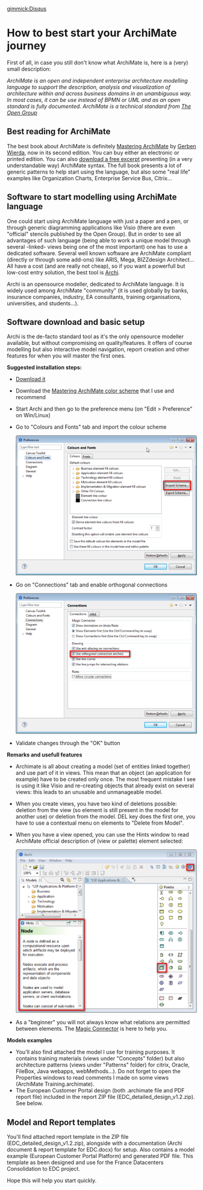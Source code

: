 ﻿[gimmick:Disqus](artchitecture)

How to best start your ArchiMate journey
====================================

First of all, in case you still don't know what ArchiMate is, here is a (very) small description:

_ArchiMate is an open and independent enterprise architecture modelling language to support the description, analysis and visualization of architecture within and across business domains in an unambiguous way. In most cases, it can be use instead of BPMN or UML and as an open standard is fully documented. ArchiMate is a technical standard from [The Open Group](http://opengroup.org)_


Best reading for ArchiMate
--------------------------
The best book about ArchiMate is definitely [Mastering ArchiMate](http://masteringarchimate.com/mastering-archimate-edition-ii/) by [Gerben Wierda](http://masteringarchimate.com/about/), now in its second edition. You can buy either an electronic or printed edition. You can also [download a free excerpt](https://rna.dpdcart.com/) presenting (in a very understandable way) ArchiMate syntax. The full book presents a lot of generic patterns to help start using the language, but also some "real life" examples like Organization Charts, Enterprise Service Bus, Citrix...

 
Software to start modelling using ArchiMate language
----------------------------------------------------
One could start using ArchiMate language with just a paper and a pen, or through generic diagramming applications like Visio (there are even "official" stencils published by the Open Group). But in order to see all advantages of such language (being able to work a unique model through several -linked- views being one of the most important) one has to use a dedicated software. Several well known software are ArchiMate compliant (directly or through some add-ons) like ARIS, Mega, BIZZdesign Architect... All have a cost (and are really not cheap), so if you want a powerfull but low-cost entry solution, the best tool is [Archi](archimatetool.com).
 
Archi is an opensource modeller, dedicated to ArchiMate language. It is widely used among ArchiMate "community" (it is used globally by banks, insurance companies, industry, EA consultants, training organisations, universities, and students...).


Software download and basic setup
---------------------------------
Archi is the de-facto standard tool as it's the only opensource modeller available, but without compromising on quality/features. It offers of course modelling but also interactive model navigation, report creation and other features for when you will master the first ones.
 
**Suggested installation steps:**

  * [Download it](http://www.archimatetool.com/download)
  * Download the [Mastering ArchiMate color scheme](http://www.archimatetool.com/downloads/tools/ArchiMasteringArchiMateColours.prefs) that I use and recommend
  * Start Archi and then go to the preference menu (on "Edit > Preference" on Win/Linux)
  * Go to "Colours and Fonts" tab and import the colour scheme

    ![](/img/archimate-journey-1.png)

  * Go on "Connections" tab and enable orthogonal connections

    ![](/img/archimate-journey-2.png)

  * Validate changes through the "OK" button
 
**Remarks and usefull features**

  * Archimate is all about creating a model (set of entities linked together) and use part of it in views. This mean that an object (an application for example) have to be created only once. The most frequent mistake I see is using it like Visio and re-creating objects that already exist on several views: this leads to an unusable and unmanageable model.
  * When you create views, you have two kind of deletions possible: deletion from the view (so element is still present in the model for another use) or deletion from the model. DEL key does the first one, you have to use a contextual menu on elements to "Delete from Model".
  * When you have a view opened, you can use the Hints window to read ArchiMate official description of (view or palette) element selected:

    ![](/img/archimate-journey-3.png)

  * As a "beginner" you will not always know what relations are permitted between elements. The [Magic Connector](http://www.archimatetool.com/movies/magic_connector/magic_connector.html) is here to help you.
 
**Models examples**

  * You'll also find attached the model I use for training purposes. It contains training materials (views under "Concepts" folder) but also architecture patterns (views under "Patterns" folder) for citrix, Oracle, FileBox, Java webapps, webMethods...). Do not forget to open the Properties windows to read comments I made on some views (ArchiMate Training.archimate).
  * The European Customer Portal design (both .archimate file and PDF report file) included in the report ZIP file (EDC_detailed_design_v1.2.zip). See below.


Model and Report templates
--------------------------
You'll find attached report template in the ZIP file (EDC_detailed_design_v1.2.zip), alongside with a documentation (Archi document & report template for EDC.docx) for setup. Also contains a model example (European Customer Portal Platform) and generated PDF file. This template as been designed and use for the France Datacenters Consolidation to EDC project.
 
Hope this will help you start quickly.

